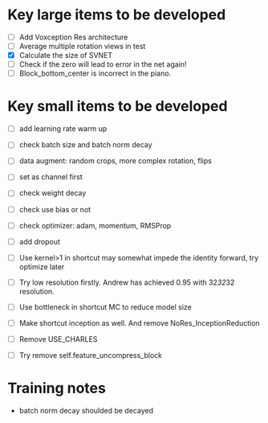 # Key large items to be developed
- [ ] Add Voxception Res architecture
- [ ] Average multiple rotation views in test
- [x] Calculate the size of SVNET
- [ ] Check if the zero will lead to error in the net again!
- [ ] Block_bottom_center is incorrect in the piano.

# Key small items to be developed
- [ ] add learning rate warm up
- [ ] check batch size and batch norm decay
- [ ] data augment: random crops, more complex rotation, flips
- [ ] set as channel first
- [ ] check weight decay
- [ ] check use bias or not
- [ ] check optimizer: adam, momentum, RMSProp
- [ ] add dropout
- [ ] Use kernel>1 in shortcut may somewhat impede the identity forward, try optimize later
- [ ] Try low resolution firstly. Andrew has achieved 0.95 with 32*32*32 resolution.
- [ ] Use bottleneck in shortcut MC to reduce model size
- [ ] Make shortcut inception as well. And remove NoRes_InceptionReduction
- [ ] Remove USE_CHARLES
- [ ] Try remove self.feature_uncompress_block


# Training notes
- batch norm decay shoulded be decayed

